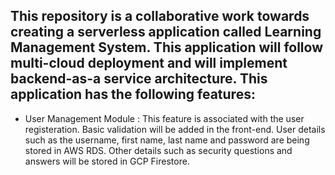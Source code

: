 <h2>This repository is a collaborative work towards creating a serverless application called Learning Management System. This application will follow multi-cloud deployment and will implement backend-as-a service architecture. This application has the following features:</h2>
<ul>
  <li> User Management Module : This feature is associated with the user registeration. Basic validation will be added in the front-end. User details such as the username, first name, last name and password are being stored in AWS RDS. Other details such as security questions and answers will be stored in GCP Firestore. </li>

